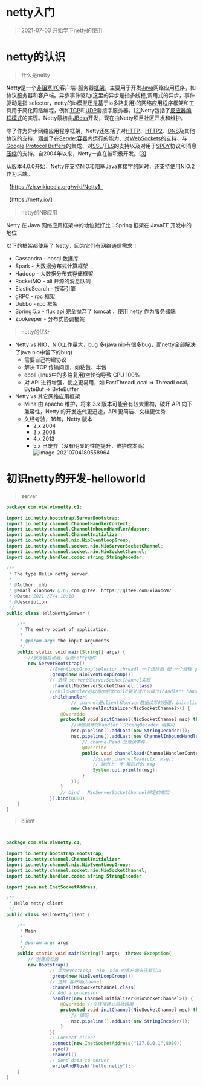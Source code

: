 # netty入门



> 2021-07-03 开始学下netty的使用

# netty的认识



> 什么是netty



**Netty**是一个[非阻塞I/O](https://zh.wikipedia.org/wiki/异步IO)客户端-服务器[框架](https://zh.wikipedia.org/wiki/軟體框架)，主要用于开发[Java](https://zh.wikipedia.org/wiki/Java)网络应用程序，如协议服务器和客户端。异步事件驱动(这里的异步是指多线程,调用式的异步，事件驱动是指 selector，netty的io模型还是基于io多路复用)的网络应用程序框架和工具用于简化网络编程，例如[TCP](https://zh.wikipedia.org/wiki/传输控制协议)和[UDP](https://zh.wikipedia.org/wiki/用户数据报协议)套接字服务器。[[2\]](https://zh.wikipedia.org/wiki/Netty#cite_note-2)Netty包括了[反应器编程模式](https://zh.wikipedia.org/wiki/反应器模式)的实现。Netty最初由[JBoss](https://zh.wikipedia.org/wiki/JBoss)开发，现在由Netty项目社区开发和维护。

除了作为异步网络应用程序框架，Netty还包括了对[HTTP](https://zh.wikipedia.org/wiki/超文本传输协议)、[HTTP2](https://zh.wikipedia.org/wiki/HTTP/2)、[DNS](https://zh.wikipedia.org/wiki/域名系统)及其他协议的支持，涵盖了在[Servlet容器](https://zh.wikipedia.org/wiki/Servlet容器)内运行的能力、对[WebSockets](https://zh.wikipedia.org/wiki/WebSocket)的支持、与[Google](https://zh.wikipedia.org/wiki/Google) [Protocol Buffers](https://zh.wikipedia.org/wiki/Protocol_Buffers)的集成、对[SSL](https://zh.wikipedia.org/wiki/傳輸層安全性協定)/[TLS](https://zh.wikipedia.org/wiki/傳輸層安全性協定)的支持以及对用于[SPDY](https://zh.wikipedia.org/wiki/SPDY)协议和消息[压缩](https://zh.wikipedia.org/wiki/数据压缩)的支持。自2004年以来，Netty一直在被积极开发。[[3\]](https://zh.wikipedia.org/wiki/Netty#cite_note-3)

从版本4.0.0开始，Netty在支持[NIO](https://zh.wikipedia.org/wiki/Java_NIO)和阻塞Java套接字的同时，还支持使用NIO.2作为后端。

【https://zh.wikipedia.org/wiki/Netty】

【https://netty.io/】



> netty的NB应用

Netty 在 Java 网络应用框架中的地位就好比：Spring 框架在 JavaEE 开发中的地位

以下的框架都使用了 Netty，因为它们有网络通信需求！

* Cassandra - nosql 数据库
* Spark - 大数据分布式计算框架
* Hadoop - 大数据分布式存储框架
* RocketMQ - ali 开源的消息队列
* ElasticSearch - 搜索引擎
* gRPC - rpc 框架
* Dubbo - rpc 框架
* Spring 5.x - flux api 完全抛弃了 tomcat ，使用 netty 作为服务器端
* Zookeeper - 分布式协调框架



> netty的优处

* Netty vs NIO，NIO工作量大，bug 多(java nio有很多bug，而netty全部解决了java nio中留下的bug)
  * 需要自己构建协议
  * 解决 TCP 传输问题，如粘包、半包
  * epoll (linux中的多路复用)空轮询导致 CPU 100%
  * 对 API 进行增强，使之更易用，如 FastThreadLocal => ThreadLocal，ByteBuf => ByteBuffer
* Netty vs 其它网络应用框架
  * Mina 由 apache 维护，将来 3.x 版本可能会有较大重构，破坏 API 向下兼容性，Netty 的开发迭代更迅速，API 更简洁、文档更优秀
  * 久经考验，16年，Netty 版本
    * 2.x 2004
    * 3.x 2008
    * 4.x 2013
    * 5.x 已废弃（没有明显的性能提升，维护成本高）![image-20210704180558964](https://xiaoboblog-bucket.oss-cn-hangzhou.aliyuncs.com/blog/image-20210704180558964.png)



# 初识netty的开发-helloworld





> server



```java
package com.viw.viwnetty.c1;

import io.netty.bootstrap.ServerBootstrap;
import io.netty.channel.ChannelHandlerContext;
import io.netty.channel.ChannelInboundHandlerAdapter;
import io.netty.channel.ChannelInitializer;
import io.netty.channel.nio.NioEventLoopGroup;
import io.netty.channel.socket.nio.NioServerSocketChannel;
import io.netty.channel.socket.nio.NioSocketChannel;
import io.netty.handler.codec.string.StringDecoder;

/**
 * The type Hello netty server.
 *
 * @Author: xhb
 * @email xiaobo97 @163.com gitee: https://gitee.com/xiaobo97
 * @Date: 2021 /7/4 18:10
 * @description:
 */
public class HelloNettyServer {

    /**
     * The entry point of application.
     *
     * @param args the input arguments
     */
    public static void main(String[] args) {
        //服务器启动器，组装netty组件
        new ServerBootstrap()
                //EventLoopGroup(selector,thread) 一个选择器 配 一个线程 group组
                .group(new NioEventLoopGroup())
                // 选择 server的ServerSocketChannel实现
                .channel(NioServerSocketChannel.class)
                //childHandler可以添加后面child要处理什么操作(handler) handler不同 处理操作不同，有些是编解码 有些是读写
                .childHandler(
                        // channel是client和server数据读写的通道，initalizer初始化，负责添加别的handler
                        new ChannelInitializer<NioSocketChannel>() {
                    @Override
                    protected void initChannel(NioSocketChannel nsc) throws Exception {
                        //添加具体的handler  StringDecoder 编解码
                        nsc.pipeline().addLast(new StringDecoder());
                        nsc.pipeline().addLast(new ChannelInboundHandlerAdapter(){
                            // channelRead 处理读事件
                            @Override
                            public void channelRead(ChannelHandlerContext ctx, Object msg) throws Exception {
                                //super.channelRead(ctx, msg);
                                // 输出上一步 解码好的 msg
                                System.out.println(msg);
                            }
                        });
                    }
                    // bind   NioServerSocketChannel绑定的端口
                }).bind(8080);
    }
}
```



> client

```java


package com.viw.viwnetty.c1;

import io.netty.bootstrap.Bootstrap;
import io.netty.channel.ChannelInitializer;
import io.netty.channel.nio.NioEventLoopGroup;
import io.netty.channel.socket.nio.NioSocketChannel;
import io.netty.handler.codec.string.StringEncoder;

import java.net.InetSocketAddress;

/**
 * Hello netty client
 */
public class HelloNettyClient {

    /**
     * Main
     *
     * @param args args
     */
    public static void main(String[] args)  throws Exception{
        // 创建启动器
        new Bootstrap()
                // 添加eventLoop  nio  bio 的客户端去连都可以
                .group(new NioEventLoopGroup())
                // 选择 客户端channel
                .channel(NioSocketChannel.class)
                // Add a processor
                .handler(new ChannelInitializer<NioSocketChannel>() {
                    @Override //在连接建立后被调用
                    protected void initChannel(NioSocketChannel nsc) throws Exception {
                        // 编码
                        nsc.pipeline().addLast(new StringEncoder());
                    }
                })
                // Connect client
                .connect(new InetSocketAddress("127.0.0.1",8080))
                .sync()
                .channel()
                // Send data to server
                .writeAndFlush("hello netty");
    }
}
```











